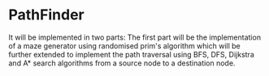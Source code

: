 # PathFinder

It will be implemented in two parts:
The first part will be the implementation of a maze generator using randomised prim's algorithm which will be further extended to implement the path traversal using BFS, DFS, Dijkstra and A* search algorithms from a source node to a destination node.
